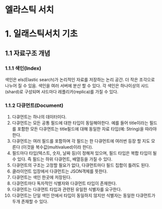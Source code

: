 엘라스틱 서치
======================

# 1. 일래스틱서치 기초
## 1.1 자료구조 개념
### 1.1.1 색인(Index)
색인은 els(Elastic search)가 논리적인 자료를 저장하는 논리 공간. 더 작은 조각으로 나누어 질 수 있음.
색인을 여러 서버에 분산 할 수 있다. 각 색인은 하나이상의 샤드(shard)로 구성되며 샤드마다 레플리카(replica)를 가질 수 있다.
### 1.1.2 다큐먼트(Document)
1. 다큐먼트는 하나의 데이터이다. 
2. 다큐먼트는 모든 공통 필드에 대한 타입이 동일해야한다. 예를 들어 title이라는 필드를 포함한 모든 다큐먼트는 title필드에 대해 동일한 자료 타입(예: String)을 따라야 한다. 
3. 다큐먼트는 여러 필드를 포함하며 각 필드는 한 다큐먼트에 여러번 등장 할 지도 모른다 (이것을 복수값(multivalued)이라 한다). 
4. 필드마다 타입(텍스트, 숫자, 날짜 등)이 정해져 있으며, 필드 타입은 복합 타입이 될수 있다. 즉 필드는 하위 다큐먼트, 배열등을 가질 수 있다. 
5. 다큐먼트의 구조는 고정할 필요가 없다, 다큐먼트마다 필드 집합이 틀려도 된다. 
6. 클라이언트 입장에서 다큐먼트는 JSON객체를 뜻한다. 
7. 다큐먼트는 색인 한곳에 저장된다. 
8. 다큐먼트마다 독자적인 식별자와 다큐먼트 타입이 존재한다. 
9. 다큐먼트는 다큐먼트 타입과 관련된 유일한 식별자를 요구한다.
10. 다큐먼트는 단일 색인 안에서 타입이 동일하지 않지만 식별자는 동일한 다큐먼트가 두개 존재할 수 있다.